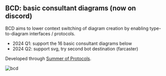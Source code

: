 ## BCD: basic consultant diagrams (now on discord)

BCD aims to lower context switching of diagram creation by enabling type-to-diagram interfaces / protocols.

* 2024 Q1: support the 16 basic consultant diagrams below
* 2024 Q2: support svg, try second bot destination (farcaster)

Developed through [Summer of Protocols](https://summerofprotocols.com).

![bcd](https://github.com/darkcalm/bcd/assets/132427921/dc152b6c-cfc1-4184-b6b8-7716dee82d2d)
